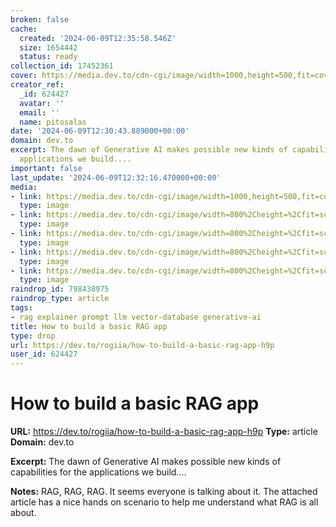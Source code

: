 ```yaml
---
broken: false
cache:
  created: '2024-06-09T12:35:58.546Z'
  size: 1654442
  status: ready
collection_id: 17452361
cover: https://media.dev.to/cdn-cgi/image/width=1000,height=500,fit=cover,gravity=auto,format=auto/https%3A%2F%2Fdev-to-uploads.s3.amazonaws.com%2Fuploads%2Farticles%2Fbrs27ve4j5fd3u29w8b5.png
creator_ref:
  _id: 624427
  avatar: ''
  email: ''
  name: pitosalas
date: '2024-06-09T12:30:43.889000+00:00'
domain: dev.to
excerpt: The dawn of Generative AI makes possible new kinds of capabilities for the
  applications we build....
important: false
last_update: '2024-06-09T12:32:16.470000+00:00'
media:
- link: https://media.dev.to/cdn-cgi/image/width=1000,height=500,fit=cover,gravity=auto,format=auto/https%3A%2F%2Fdev-to-uploads.s3.amazonaws.com%2Fuploads%2Farticles%2Fbrs27ve4j5fd3u29w8b5.png
  type: image
- link: https://media.dev.to/cdn-cgi/image/width=800%2Cheight=%2Cfit=scale-down%2Cgravity=auto%2Cformat=auto/https%3A%2F%2Fdev-to-uploads.s3.amazonaws.com%2Fuploads%2Farticles%2F9rbz60uizoiswi8lng0k.png
  type: image
- link: https://media.dev.to/cdn-cgi/image/width=800%2Cheight=%2Cfit=scale-down%2Cgravity=auto%2Cformat=auto/https%3A%2F%2Fdev-to-uploads.s3.amazonaws.com%2Fuploads%2Farticles%2Fisms443c1ytjcazo5t17.png
  type: image
- link: https://media.dev.to/cdn-cgi/image/width=800%2Cheight=%2Cfit=scale-down%2Cgravity=auto%2Cformat=auto/https%3A%2F%2Fdev-to-uploads.s3.amazonaws.com%2Fuploads%2Farticles%2Fx9ih4417ubpht7kyskav.png
  type: image
- link: https://media.dev.to/cdn-cgi/image/width=800%2Cheight=%2Cfit=scale-down%2Cgravity=auto%2Cformat=auto/https%3A%2F%2Fdev-to-uploads.s3.amazonaws.com%2Fuploads%2Farticles%2Fmggsh8vxc1i6aknze50x.png
  type: image
raindrop_id: 798438975
raindrop_type: article
tags:
- rag explainer prompt llm vector-database generative-ai
title: How to build a basic RAG app
type: drop
url: https://dev.to/rogiia/how-to-build-a-basic-rag-app-h9p
user_id: 624427
---
```


# How to build a basic RAG app

**URL:** https://dev.to/rogiia/how-to-build-a-basic-rag-app-h9p
**Type:** article
**Domain:** dev.to

**Excerpt:** The dawn of Generative AI makes possible new kinds of capabilities for the applications we build....

**Notes:**
RAG, RAG, RAG. It seems everyone is talking about it. The attached article has a nice hands on scenario to help me understand what RAG is all about.
